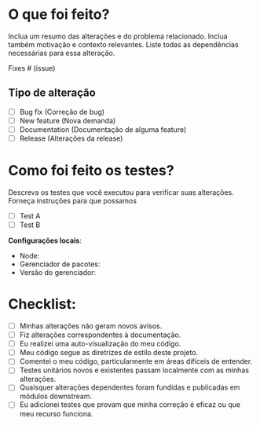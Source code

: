 # O que foi feito?

Inclua um resumo das alterações e do problema relacionado. Inclua também motivação e contexto relevantes. Liste todas as dependências necessárias para essa alteração.

Fixes # (issue)

## Tipo de alteração

- [ ] Bug fix (Correção de bug)
- [ ] New feature (Nova demanda)
- [ ] Documentation (Documentação de alguma feature)
- [ ] Release (Alterações da release)

# Como foi feito os testes?

Descreva os testes que você executou para verificar suas alterações. Forneça instruções para que possamos

- [ ] Test A
- [ ] Test B

**Configurações locais**:

- Node:
- Gerenciador de pacotes:
- Versão do gerenciador:

# Checklist:

- [ ] Minhas alterações não geram novos avisos.
- [ ] Fiz alterações correspondentes à documentação.
- [ ] Eu realizei uma auto-visualização do meu código.
- [ ] Meu código segue as diretrizes de estilo deste projeto.
- [ ] Comentei o meu código, particularmente em áreas difíceis de entender.
- [ ] Testes unitários novos e existentes passam localmente com as minhas alterações.
- [ ] Quaisquer alterações dependentes foram fundidas e publicadas em módulos downstream.
- [ ] Eu adicionei testes que provam que minha correção é eficaz ou que meu recurso funciona.
